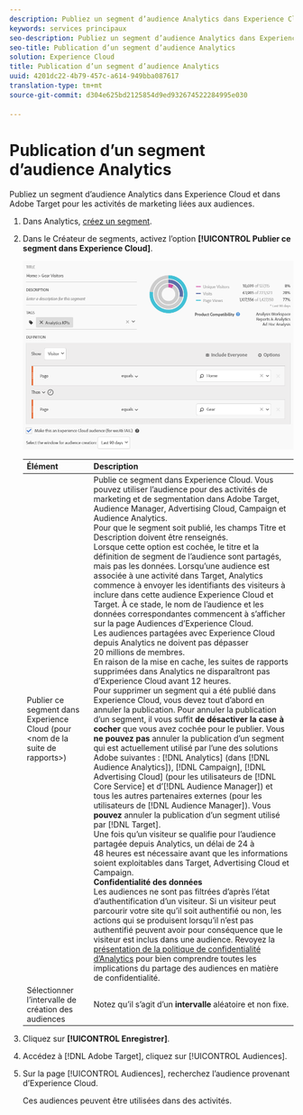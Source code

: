 ```yaml
---
description: Publiez un segment d’audience Analytics dans Experience Cloud et dans Adobe Target pour les activités de marketing liées aux audiences.
keywords: services principaux
seo-description: Publiez un segment d’audience Analytics dans Experience Cloud et dans Adobe Target pour les activités de marketing liées aux audiences.
seo-title: Publication d’un segment d’audience Analytics
solution: Experience Cloud
title: Publication d’un segment d’audience Analytics
uuid: 4201dc22-4b79-457c-a614-949bba087617
translation-type: tm+mt
source-git-commit: d304e625bd2125854d9ed932674522284995e030

---
```



# Publication d’un segment d’audience Analytics

Publiez un segment d’audience Analytics dans Experience Cloud et dans Adobe Target pour les activités de marketing liées aux audiences.

1. Dans Analytics, [créez un segment](https://marketing.adobe.com/resources/help/en_US/analytics/segment/seg_build.html).
1. Dans le Créateur de segments, activez l’option **[!UICONTROL Publier ce segment dans Experience Cloud]**.

   ![](assets/ec_audience_example.png)

   | Élément | Description |
   |--- |---|
   | Publier ce segment dans Experience Cloud (pour &lt;nom de la suite de rapports&gt;) | Publie ce segment dans Experience Cloud. Vous pouvez utiliser l’audience pour des activités de marketing et de segmentation dans Adobe Target, Audience Manager, Advertising Cloud, Campaign et Audience Analytics.<br>Pour que le segment soit publié, les champs Titre et Description doivent être renseignés.<br>Lorsque cette option est cochée, le titre et la définition de segment de l’audience sont partagés, mais pas les données. Lorsqu’une audience est associée à une activité dans Target, Analytics commence à envoyer les identifiants des visiteurs à inclure dans cette audience Experience Cloud et Target. À ce stade, le nom de l’audience et les données correspondantes commencent à s’afficher sur la page Audiences d’Experience Cloud.<br>Les audiences partagées avec Experience Cloud depuis Analytics ne doivent pas dépasser 20 millions de membres.<br>En raison de la mise en cache, les suites de rapports supprimées dans Analytics ne disparaîtront pas d’Experience Cloud avant 12 heures.<br>Pour supprimer un segment qui a été publié dans Experience Cloud, vous devez tout d’abord en annuler la publication. Pour annuler la publication d’un segment, il vous suffit **de désactiver la case à cocher** que vous avez cochée pour le publier. Vous **ne pouvez pas** annuler la publication d’un segment qui est actuellement utilisé par l’une des solutions Adobe suivantes : [!DNL Analytics] (dans [!DNL Audience Analytics]), [!DNL Campaign], [!DNL Advertising Cloud] (pour les utilisateurs de [!DNL Core Service] et d’[!DNL Audience Manager]) et tous les autres partenaires externes (pour les utilisateurs de [!DNL Audience Manager]). Vous **pouvez** annuler la publication d’un segment utilisé par [!DNL Target].<br>Une fois qu’un visiteur se qualifie pour l’audience partagée depuis Analytics, un délai de 24 à 48 heures est nécessaire avant que les informations soient exploitables dans Target, Advertising Cloud et Campaign.<br>**Confidentialité des données**<br>Les audiences ne sont pas filtrées d’après l’état d’authentification d’un visiteur. Si un visiteur peut parcourir votre site qu’il soit authentifié ou non, les actions qui se produisent lorsqu’il n’est pas authentifié peuvent avoir pour conséquence que le visiteur est inclus dans une audience. Revoyez la [présentation de la politique de confidentialité d’Analytics](https://docs.adobe.com/help/en/analytics/technotes/privacy-overview.html) pour bien comprendre toutes les implications du partage des audiences en matière de confidentialité. |
   | Sélectionner l’intervalle de création des audiences | Notez qu’il s’agit d’un **intervalle** aléatoire et non fixe. |

1. Cliquez sur **[!UICONTROL Enregistrer]**.
1. Accédez à [!DNL Adobe Target], cliquez sur [!UICONTROL Audiences].
1. Sur la page [!UICONTROL Audiences], recherchez l’audience provenant d’Experience Cloud.

   Ces audiences peuvent être utilisées dans des activités.
